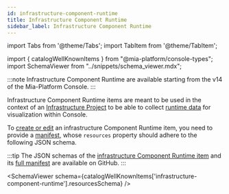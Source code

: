 ```yaml
---
id: infrastructure-component-runtime
title: Infrastructure Component Runtime
sidebar_label: Infrastructure Component Runtime
---
```


import Tabs from '@theme/Tabs';
import TabItem from '@theme/TabItem';

import { catalogWellKnownItems } from "@mia-platform/console-types";
import SchemaViewer from "../snippets/schema_viewer.mdx";

:::note
Infrastructure Component Runtime are available starting from the v14 of the Mia-Platform Console.
:::

Infrastructure Component Runtime items are meant to be used in the context of an [Infrastructure Project](/products/console/project-configuration/infrastructure-project.md)
to be able to collect [runtime data](/products/console/project-configuration/infrastructure-project.md#runtime-visibility) for visualization within Console.

To [create or edit](/products/software-catalog/items-management/overview.md) an infrastructure Component Runtime item, you need to provide a [manifest](/products/software-catalog/items-manifest/overview.md), whose `resources` property should adhere to the following JSON schema.

:::tip
The JSON schemas of the [infrastructure Component Runtime item](https://raw.githubusercontent.com/mia-platform/console-sdk/refs/tags/%40mia-platform/console-types%400.39.2/packages/console-types/schemas/software-catalog/infrastructure-component-runtime.resources.schema.json)
and its [full manifest](https://raw.githubusercontent.com/mia-platform/console-sdk/refs/tags/%40mia-platform/console-types%400.39.2/packages/console-types/schemas/software-catalog/infrastructure-component-runtime.manifest.schema.json)
are available on GitHub.
:::

<SchemaViewer schema={catalogWellKnownItems['infrastructure-component-runtime'].resourcesSchema} />
